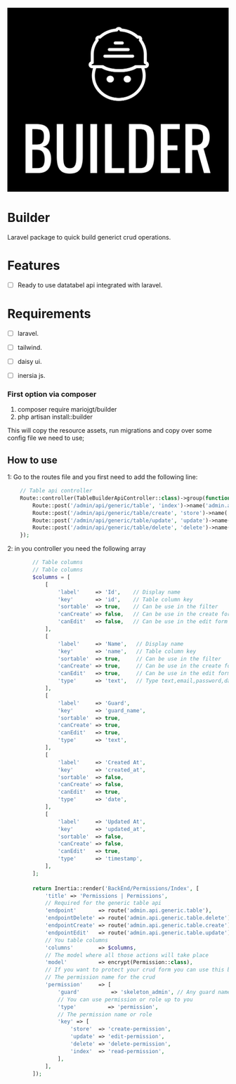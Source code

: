![image info](https://raw.githubusercontent.com/mariojgt/builder/main/Publish/Art/logo.png)


# Builder

Laravel package to quick build generict crud operations.

# Features

-   [ ] Ready to use datatabel api integrated with laravel.

# Requirements
-   [ ] laravel.
- [ ] tailwind.
- [ ] daisy ui.
- [ ] inersia js.


### First option via composer

1. composer require mariojgt/builder
2. php artisan install::builder

This will copy the resource assets, run migrations and copy over some config file we need to use;

## How to use

1: Go to the routes file and you first need to add the following line:
```php
    // Table api controller
    Route::controller(TableBuilderApiController::class)->group(function () {
        Route::post('/admin/api/generic/table', 'index')->name('admin.api.generic.table');
        Route::post('/admin/api/generic/table/create', 'store')->name('admin.api.generic.table.create');
        Route::post('/admin/api/generic/table/update', 'update')->name('admin.api.generic.table.update');
        Route::post('/admin/api/generic/table/delete', 'delete')->name('admin.api.generic.table.delete');
    });
```
2: in you controller you need the following array
```php
        // Table columns
        // Table columns
        $columns = [
            [
                'label'     => 'Id',    // Display name
                'key'       => 'id',    // Table column key
                'sortable'  => true,    // Can be use in the filter
                'canCreate' => false,   // Can be use in the create form
                'canEdit'   => false,   // Can be use in the edit form
            ],
            [
                'label'     => 'Name',   // Display name
                'key'       => 'name',   // Table column key
                'sortable'  => true,     // Can be use in the filter
                'canCreate' => true,     // Can be use in the create form
                'canEdit'   => true,     // Can be use in the edit form
                'type'      => 'text',   // Type text,email,password,date,timestamp
            ],
            [
                'label'     => 'Guard',
                'key'       => 'guard_name',
                'sortable'  => true,
                'canCreate' => true,
                'canEdit'   => true,
                'type'      => 'text',
            ],
            [
                'label'     => 'Created At',
                'key'       => 'created_at',
                'sortable'  => false,
                'canCreate' => false,
                'canEdit'   => true,
                'type'      => 'date',
            ],
            [
                'label'     => 'Updated At',
                'key'       => 'updated_at',
                'sortable'  => false,
                'canCreate' => false,
                'canEdit'   => true,
                'type'      => 'timestamp',
            ],
        ];

        return Inertia::render('BackEnd/Permissions/Index', [
            'title' => 'Permissions | Permissions',
            // Required for the generic table api
            'endpoint'       => route('admin.api.generic.table'),
            'endpointDelete' => route('admin.api.generic.table.delete'),
            'endpointCreate' => route('admin.api.generic.table.create'),
            'endpointEdit'   => route('admin.api.generic.table.update'),
            // You table columns
            'columns'        => $columns,
            // The model where all those actions will take place
            'model'          => encrypt(Permission::class),
            // If you want to protect your crud form you can use this below not required
            // The permission name for the crud
            'permission'     => [
                'guard'          => 'skeleton_admin', // Any guard name
                // You can use permission or role up to you
                'type'          => 'permission',
                // The permission name or role
                'key' => [
                    'store'  => 'create-permission',
                    'update' => 'edit-permission',
                    'delete' => 'delete-permission',
                    'index'  => 'read-permission',
                ],
            ],
        ]);
```
